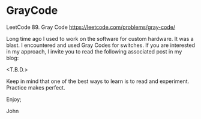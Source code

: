 # GrayCode
LeetCode 89. Gray Code
https://leetcode.com/problems/gray-code/

Long time ago I used to work on the software for custom hardware.
It was a blast.
I encountered and used Gray Codes for switches.
If you are interested in my approach, I invite you to read the
following associated post in my blog:

<T.B.D.>

Keep in mind that one of the best ways to learn is to read and experiment.
Practice makes perfect.

Enjoy;

John
